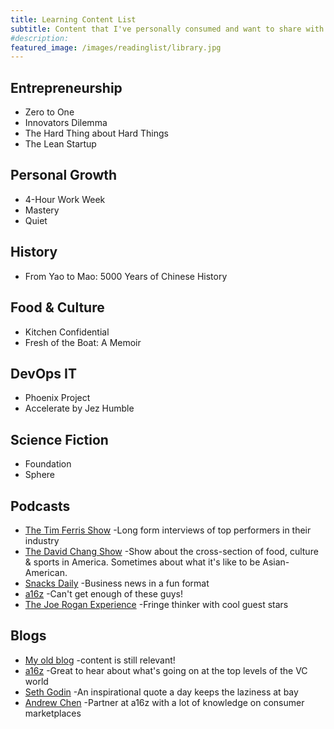```yaml
---
title: Learning Content List
subtitle: Content that I've personally consumed and want to share with everyone
#description:
featured_image: /images/readinglist/library.jpg
---
```


## Entrepreneurship 
* Zero to One
* Innovators Dilemma
* The Hard Thing about Hard Things
* The Lean Startup

## Personal Growth
* 4-Hour Work Week
* Mastery
* Quiet

## History
* From Yao to Mao: 5000 Years of Chinese History

## Food & Culture
* Kitchen Confidential
* Fresh of the Boat: A Memoir

## DevOps IT
* Phoenix Project
* Accelerate by Jez Humble

## Science Fiction
* Foundation
* Sphere

## Podcasts
* [The Tim Ferris Show](https://rss.art19.com/tim-ferriss-show) -Long form interviews of top performers in their industry
* [The David Chang Show](https://rss.art19.com/the-majordomo-podcast) -Show about the cross-section of food, culture & sports in America. Sometimes about what it's like to be Asian-American.
* [Snacks Daily](http://feeds.feedburner.com/marketsnacks-daily) -Business news in a fun format
* [a16z](http://feeds.soundcloud.com/users/soundcloud:users:62921190/sounds.rss) -Can't get enough of these guys!
* [The Joe Rogan Experience](http://joeroganexp.joerogan.libsynpro.com/rss) -Fringe thinker with cool guest stars

## Blogs
* [My old blog](http://chrischantheman.blogspot.com/) -content is still relevant!
* [a16z](https://a16z.com/) -Great to hear about what's going on at the top levels of the VC world
* [Seth Godin](https://seths.blog/) -An inspirational quote a day keeps the laziness at bay
* [Andrew Chen](https://andrewchen.co/) -Partner at a16z with a lot of knowledge on consumer marketplaces
